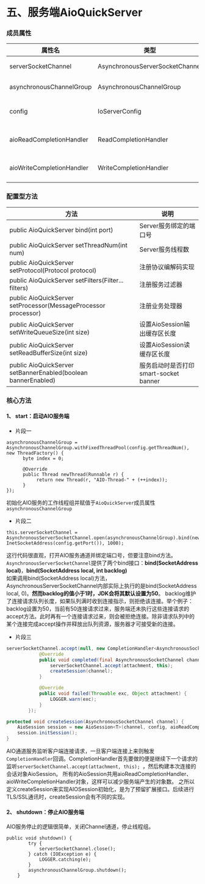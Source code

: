 五、服务端AioQuickServer
===

### 成员属性

| 属性名  | 类型 | 说明 |
|  ----  | ----| -----|
| serverSocketChannel|AsynchronousServerSocketChannel|JDK提供的AIO服务端核心类|
|asynchronousChannelGroup|AsynchronousChannelGroup|JDK为AIO提供的线程池服务|
|config|IoServerConfig|存储AioQuickServer服务配置项|
|aioReadCompletionHandler|ReadCompletionHandler|smart-socket提供的IO读回调处理类|
|aioWriteCompletionHandler|WriteCompletionHandler|smart-socket提供的IO写回调处理类|

### 配置型方法
| 方法 | 说明 |
|---|----|
|public AioQuickServer<T> bind(int port)|Server服务绑定的端口号|
|public AioQuickServer<T> setThreadNum(int num)|Server服务线程数|
|public AioQuickServer<T> setProtocol(Protocol<T> protocol)|注册协议编解码实现|
|public AioQuickServer<T> setFilters(Filter<T>... filters)|注册服务过滤器|
|public AioQuickServer<T> setProcessor(MessageProcessor<T> processor)|注册业务处理器|
|public AioQuickServer<T> setWriteQueueSize(int size)|设置AioSession输出缓存区长度|
|public AioQuickServer<T> setReadBufferSize(int size)|设置AioSession读缓存区长度|
|public AioQuickServer<T> setBannerEnabled(boolean bannerEnabled)|服务启动时是否打印smart-socket banner|

### 核心方法
#### 1、 start：启动AIO服务端
- 片段一
```
asynchronousChannelGroup = AsynchronousChannelGroup.withFixedThreadPool(config.getThreadNum(), new ThreadFactory() {
      byte index = 0;

      @Override
      public Thread newThread(Runnable r) {
           return new Thread(r, "AIO-Thread-" + (++index));
      }
});
```
初始化AIO服务的工作线程组并赋值于`AioQuickServer`成员属性`asynchronousChannelGroup`
- 片段二
```
this.serverSocketChannel = AsynchronousServerSocketChannel.open(asynchronousChannelGroup).bind(new InetSocketAddress(config.getPort()), 1000);
```
这行代码很直观，打开AIO服务通道并绑定端口号，但要注意bind方法。    
`AsynchronousServerSocketChannel`提供了两个bind接口：**bind(SocketAddress local)**，**bind(SocketAddress local, int backlog)**    
如果调用bind(SocketAddress local)方法，AsynchronousServerSocketChannel内部实际上执行的是bind(SocketAddress local, 0)。**然而backlog的值小于1时，JDK会将其默认设置为50**。
backlog维护了连接请求队列长度，如果队列满时收到连接指示，则拒绝该连接。举个例子：backlog设置为50，当前有50连接请求过来，服务端还未执行这些连接请求的accept方法。此时再有一个连接请求过来，则会被拒绝连接。除非请求队列中的某个连接完成accept操作并释放出队列资源，服务器才可接受新的连接。
- 片段三

```java
serverSocketChannel.accept(null, new CompletionHandler<AsynchronousSocketChannel, Object>() {
            @Override
            public void completed(final AsynchronousSocketChannel channel, Object attachment) {
                serverSocketChannel.accept(attachment, this);
                createSession(channel);
            }

            @Override
            public void failed(Throwable exc, Object attachment) {
                LOGGER.warn(exc);
            }
        });

protected void createSession(AsynchronousSocketChannel channel) {
    AioSession session = new AioSession<T>(channel, config, aioReadCompletionHandler, aioWriteCompletionHandler, true);
    session.initSession();
}
```
AIO通道服务监听客户端连接请求，一旦客户端连接上来则触发`CompletionHandler`回调。CompletionHandler首先要做的便是继续下一个请求的监听`serverSocketChannel.accept(attachment, this); `，然后构建本次连接的会话对象AioSession。
所有的AioSession共用aioReadCompletionHandler、aioWriteCompletionHandler对象，这样可以减少服务端产生的对象数。
之所以定义createSession来实现AIOSession初始化，是为了预留扩展接口。后续进行TLS/SSL通讯时，createSession会有不同的实现。
#### 2、 shutdown：停止AIO服务端
AIO服务停止的逻辑很简单，关闭Channel通道，停止线程组。
```
public void shutdown() {
        try {
            serverSocketChannel.close();
        } catch (IOException e) {
            LOGGER.catching(e);
        }
        asynchronousChannelGroup.shutdown();
    }
```


